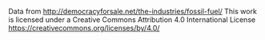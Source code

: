 Data from http://democracyforsale.net/the-industries/fossil-fuel/
This work is licensed under a Creative Commons Attribution 4.0 International License
https://creativecommons.org/licenses/by/4.0/
